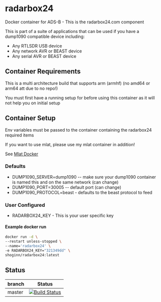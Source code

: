 # radarbox24

Docker container for ADS-B - This is the radarbox24.com component

This is part of a suite of applications that can be used if you have a dump1090 compatible device including:

* Any RTLSDR USB device
* Any network AVR or BEAST device
* Any serial AVR or BEAST device

## Container Requirements

This is a multi architecture build that supports arm (armhf) (no amd64 or arm64 att due to no repo!)

You must first have a running setup for before using this container as it will not help you on initial setup

## Container Setup

Env variables must be passed to the container containing the radarbox24 required items

If you want to use mlat, please use my mlat container in addition!

See [Mlat Docker]((https://github.com/ShoGinn/adsbexchange-mlat))

### Defaults

* DUMP1090_SERVER=dump1090 -- make sure your dump1090 container is named this and on the same network (can change)
* DUMP1090_PORT=30005 -- default port (can change)
* DUMP1090_PROTOCOL=beast - defaults to the beast protocol to feed

### User Configured

* RADARBOX24_KEY - This is your user specific key

#### Example docker run

```bash
docker run -d \
--restart unless-stopped \
--name='radarbox24' \
-e RADARBOX24_KEY="321349dd" \
shoginn/radarbox24:latest

```

## Status

| branch | Status |
|--------|--------|
| master | [![Build Status](https://travis-ci.org/ShoGinn/radarbox24.svg?branch=master)](https://travis-ci.org/ShoGinn/radarbox24) |
